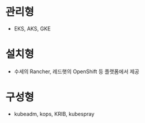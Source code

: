 
# 관리형
 - EKS, AKS, GKE

# 설치형
 - 수세의 Rancher, 레드햇의 OpenShift 등 플랫폼에서 제공

# 구성형
 - kubeadm, kops, KRIB, kubespray
